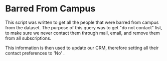 # Barred From Campus

This script was written to get all the people that were barred from campus from the dataset. The purpose of this query was to get "do not contact" list, 
to make sure we never contact them through mail, email, and remove them from all subscriptions.

This information is then used to update our CRM, therefore setting all their contact preferences to 'No' .

